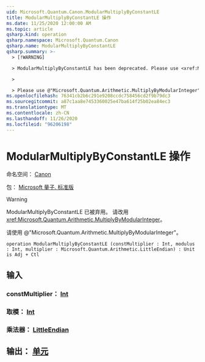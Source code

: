 ```yaml
---
uid: Microsoft.Quantum.Canon.ModularMultiplyByConstantLE
title: ModularMultiplyByConstantLE 操作
ms.date: 11/25/2020 12:00:00 AM
ms.topic: article
qsharp.kind: operation
qsharp.namespace: Microsoft.Quantum.Canon
qsharp.name: ModularMultiplyByConstantLE
qsharp.summary: >-
  > [!WARNING]

  > ModularMultiplyByConstantLE has been deprecated. Please use <xref:Microsoft.Quantum.Arithmetic.MultiplyByModularInteger> instead.

  >

  > Please use @"Microsoft.Quantum.Arithmetic.MultiplyByModularInteger".
ms.openlocfilehash: 76341cb2b6c291e9208ccdc758456cd2f9b79dc3
ms.sourcegitcommit: a87c1aa8e7453360025e47ba614f25b02ea84ec3
ms.translationtype: MT
ms.contentlocale: zh-CN
ms.lasthandoff: 11/26/2020
ms.locfileid: "96206198"
---
```

# <a name="modularmultiplybyconstantle-operation"></a>ModularMultiplyByConstantLE 操作

命名空间： [Canon](xref:Microsoft.Quantum.Canon)

包： [Microsoft 量子. 标准版](https://nuget.org/packages/Microsoft.Quantum.Standard)


> [!WARNING]
> ModularMultiplyByConstantLE 已被弃用。 请改用 <xref:Microsoft.Quantum.Arithmetic.MultiplyByModularInteger>。
>
> 请使用 @"Microsoft.Quantum.Arithmetic.MultiplyByModularInteger"。



```qsharp
operation ModularMultiplyByConstantLE (constMultiplier : Int, modulus : Int, multiplier : Microsoft.Quantum.Arithmetic.LittleEndian) : Unit is Adj + Ctl
```


## <a name="input"></a>输入

### <a name="constmultiplier--int"></a>constMultiplier： [Int](xref:microsoft.quantum.lang-ref.int)




### <a name="modulus--int"></a>取模： [Int](xref:microsoft.quantum.lang-ref.int)




### <a name="multiplier--littleendian"></a>乘法器： [LittleEndian](xref:Microsoft.Quantum.Arithmetic.LittleEndian)





## <a name="output--unit"></a>输出： [单元](xref:microsoft.quantum.lang-ref.unit)

